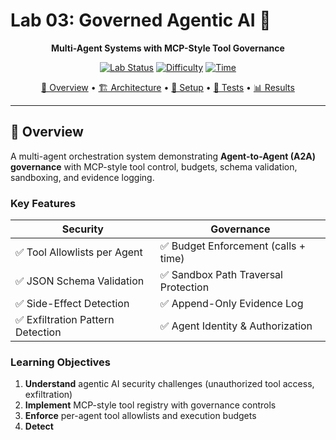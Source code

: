 # Lab 03: Governed Agentic AI 🤖

<div align="center">

**Multi-Agent Systems with MCP-Style Tool Governance**

[![Lab Status](https://img.shields.io/badge/status-complete-success.svg)](.)
[![Difficulty](https://img.shields.io/badge/difficulty-advanced-red.svg)](.)
[![Time](https://img.shields.io/badge/time-3--4%20hours-blue.svg)](.)

[🎯 Overview](#overview) • [🏗️ Architecture](#architecture) • [🚀 Setup](#setup) • [🧪 Tests](#test-scenarios) • [📊 Results](RESULTS.md)

</div>

---

## 🎯 Overview

A multi-agent orchestration system demonstrating **Agent-to-Agent (A2A) governance** with MCP-style tool control, budgets, schema validation, sandboxing, and evidence logging.

### Key Features

| Security | Governance |
|----------|------------|
| ✅ Tool Allowlists per Agent | ✅ Budget Enforcement (calls + time) |
| ✅ JSON Schema Validation | ✅ Sandbox Path Traversal Protection |
| ✅ Side-Effect Detection | ✅ Append-Only Evidence Log |
| ✅ Exfiltration Pattern Detection | ✅ Agent Identity & Authorization |

### Learning Objectives

1. **Understand** agentic AI security challenges (unauthorized tool access, exfiltration)
2. **Implement** MCP-style tool registry with governance controls
3. **Enforce** per-agent tool allowlists and execution budgets
4. **Detect**